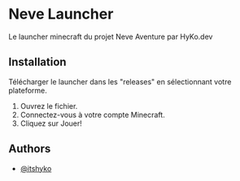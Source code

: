 # Neve Launcher

Le launcher minecraft du projet Neve Aventure par HyKo.dev

## Installation

Télécharger le launcher dans les "releases" en sélectionnant votre plateforme.

1. Ouvrez le fichier.
2. Connectez-vous à votre compte Minecraft.
3. Cliquez sur Jouer!

## Authors

- [@itshyko](https://github.com/itshyko)

